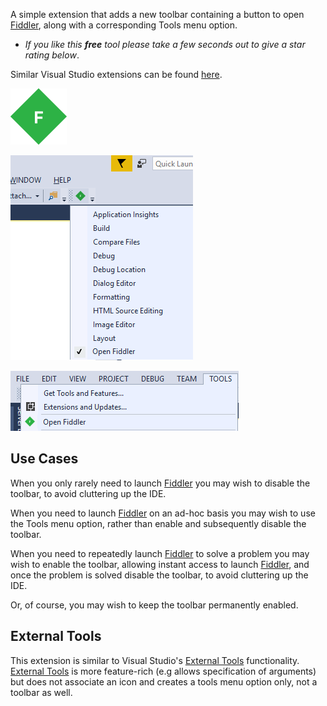 [ThirdPartyAppHomePage]: https://www.telerik.com/fiddler
[VisualStudioURL]: https://www.visualstudio.com/

A simple extension that adds a new toolbar containing a button to open [Fiddler][ThirdPartyAppHomePage], along with a corresponding Tools menu option.

 - *If you like this ***free*** tool please take a few seconds out to give a star rating below*.

Similar Visual Studio extensions can be found [here](https://marketplace.visualstudio.com/search?term=trevellick&target=VS&sortBy=Relevance).

[![Fiddler](Resources/VsixExtensionIcon_90x90.png)][ThirdPartyAppHomePage]

![](Resources/Toolbar.png)

![](Resources/ToolsMenu.png)

## Use Cases

When you only rarely need to launch [Fiddler][ThirdPartyAppHomePage] you may wish to disable the toolbar, to avoid cluttering up the IDE.

When you need to launch [Fiddler][ThirdPartyAppHomePage] on an ad-hoc basis you may wish to use the Tools menu option, rather than enable and subsequently disable the toolbar.

When you need to repeatedly launch [Fiddler][ThirdPartyAppHomePage] to solve a problem you may wish to enable the toolbar, allowing instant access to launch [Fiddler][ThirdPartyAppHomePage], and once the problem is solved disable the toolbar, to avoid cluttering up the IDE.

Or, of course, you may wish to keep the toolbar permanently enabled.

## External Tools

This extension is similar to Visual Studio's [External Tools](https://docs.microsoft.com/en-gb/visualstudio/ide/managing-external-tools) functionality. [External Tools](https://docs.microsoft.com/en-gb/visualstudio/ide/managing-external-tools) is more feature-rich (e.g allows specification of arguments) but does not associate an icon and creates a tools menu option only, not a toolbar as well.

